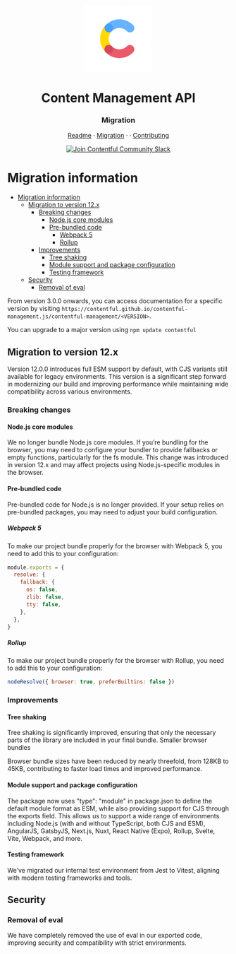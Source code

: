 <!-- shared header  START -->

<p align="center">
  <a href="https://www.contentful.com/developers/docs/references/content-management-api/">
    <img alt="Contentful Logo" title="Contentful" src="images/contentful-icon.png" width="150">
  </a>
</p>

<h1 align='center'>Content Management API</h1>

<h3 align="center">Migration</h3>

<p align="center">
  <a href="README.md">Readme</a> · 
  <a href="MIGRATION.md">Migration</a> · · 
  <a href="CONTRIBUTING.md">Contributing</a>
</p>

<p align="center">
  <a href="https://www.contentful.com/slack/">
    <img src="https://img.shields.io/badge/-Join%20Community%20Slack-2AB27B.svg?logo=slack&maxAge=31557600" alt="Join Contentful Community Slack">
  </a>
</p>

<!-- shared header  END -->

# Migration information

- [Migration information](#migration-information)
  - [Migration to version 12.x](#migration-to-version-12x)
    - [Breaking changes](#breaking-changes)
      - [Node.js core modules](#nodejs-core-modules)
      - [Pre-bundled code](#pre-bundled-code)
        - [Webpack 5](#webpack-5)
        - [Rollup](#rollup)
    - [Improvements](#improvements)
      - [Tree shaking](#tree-shaking)
      - [Module support and package configuration](#module-support-and-package-configuration)
      - [Testing framework](#testing-framework)
  - [Security](#security)
    - [Removal of eval](#removal-of-eval)

From version 3.0.0 onwards, you can access documentation for a specific version by visiting `https://contentful.github.io/contentful-management.js/contentful-management/<VERSION>`.

You can upgrade to a major version using `npm update contentful`

## Migration to version 12.x

Version 12.0.0 introduces full ESM support by default, with CJS variants still available for legacy environments. This version is a significant step forward in modernizing our build and improving performance while maintaining wide compatibility across various environments.

### Breaking changes

#### Node.js core modules

We no longer bundle Node.js core modules. If you’re bundling for the browser, you may need to configure your bundler to provide fallbacks or empty functions, particularly for the fs module. This change was introduced in version 12.x and may affect projects using Node.js-specific modules in the browser.

#### Pre-bundled code

Pre-bundled code for Node.js is no longer provided. If your setup relies on pre-bundled packages, you may need to adjust your build configuration.

##### Webpack 5

To make our project bundle properly for the browser with Webpack 5, you need to add this to your configuration:

```js
module.exports = {
  resolve: {
    fallback: {
      os: false,
      zlib: false,
      tty: false,
    },
  },
}
```

##### Rollup

To make our project bundle properly for the browser with Rollup, you need to add this to your configuration:

```js
nodeResolve({ browser: true, preferBuiltins: false })
```

### Improvements

#### Tree shaking

Tree shaking is significantly improved, ensuring that only the necessary parts of the library are included in your final bundle.
Smaller browser bundles

Browser bundle sizes have been reduced by nearly threefold, from 128KB to 45KB, contributing to faster load times and improved performance.

#### Module support and package configuration

The package now uses "type": "module" in package.json to define the default module format as ESM, while also providing support for CJS through the exports field. This allows us to support a wide range of environments including Node.js (with and without TypeScript, both CJS and ESM), AngularJS, GatsbyJS, Next.js, Nuxt, React Native (Expo), Rollup, Svelte, Vite, Webpack, and more.

#### Testing framework

We’ve migrated our internal test environment from Jest to Vitest, aligning with modern testing frameworks and tools.

## Security

### Removal of eval

We have completely removed the use of eval in our exported code, improving security and compatibility with strict environments.
